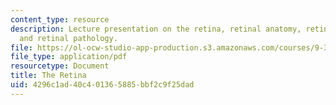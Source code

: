 ```yaml
---
content_type: resource
description: Lecture presentation on the retina, retinal anatomy, retinal topography,
  and retinal pathology.
file: https://ol-ocw-studio-app-production.s3.amazonaws.com/courses/9-35-sensation-and-perception-spring-2009/4296c1ad40c401365885bbf2c9f25dad_MIT9_35s09_lec03_retina.pdf
file_type: application/pdf
resourcetype: Document
title: The Retina
uid: 4296c1ad-40c4-0136-5885-bbf2c9f25dad
---
```

